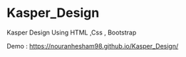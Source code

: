 # Kasper_Design
Kasper Design Using HTML ,Css , Bootstrap

Demo :   https://nouranhesham98.github.io/Kasper_Design/
